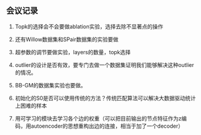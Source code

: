 ## 会议记录



1. Topk的选择会不会要做ablation实验，选择去除不显著点的操作
2. 还有Willow数据集和SPair数据集的实验要做
3. 超参数的调节要做实验，layers的数量，topk选择

4. outlier的设计是否有效，要专门去做一个数据集证明我们能够解决这种outlier的情况。
5. BB-GM的数据集实验也要做。
6. 初始化的S0是否可以使用传统的方法？传统匹配算法可以解决大数据驱动统计上困难的样本
7. 用可学习的模块去学习各个边的权重（可以把目前输出的节点特征作为z编码，用autoencoder的思想重构出边的连接，相当于加了一个decoder）